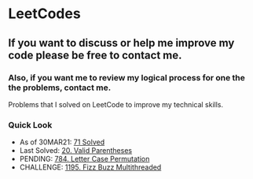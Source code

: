 # LeetCodes
## If you want to discuss or help me improve my code please be free to contact me.
### Also, if you want me to review my logical process for one the the problems, contact me.

Problems that I solved on LeetCode to improve my technical skills.

### Quick Look
- As of 30MAR21: [71 Solved](https://leetcode.com/joeslee94/)
- Last Solved: [20. Valid Parentheses](https://leetcode.com/problems/valid-parentheses/)
- PENDING: [784. Letter Case Permutation](https://leetcode.com/problems/letter-case-permutation/)
- CHALLENGE: [1195. Fizz Buzz Multithreaded](https://leetcode.com/problems/fizz-buzz-multithreaded/)
